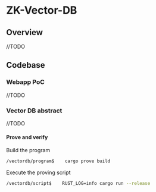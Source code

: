 # ZK-Vector-DB

## Overview

//TODO

## Codebase

### Webapp PoC

//TODO

### Vector DB abstract

//TODO

<!-- justify SP1 and reth usecases -->

#### Prove and verify

Build the program

```bash
/vectordb/program$    cargo prove build
```

Execute the proving script

```bash
/vectordb/script$    RUST_LOG=info cargo run --release
```
